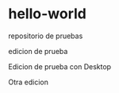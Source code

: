 # hello-world
repositorio de pruebas

edicion de prueba

Edicion de prueba con Desktop

Otra edicion
